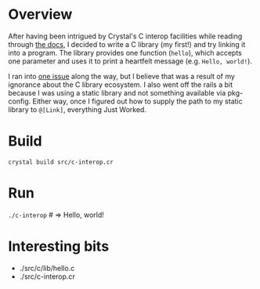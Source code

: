 # Overview

After having been intrigued by Crystal's C interop facilities while reading through [the docs](https://crystal-lang.org/docs/syntax_and_semantics/c_bindings/), I decided to write a C library (my first!) and try linking it into a program. The library provides one function (`hello`), which accepts one parameter and uses it to print a heartfelt message (e.g. `Hello, world!`).

I ran into [one issue](http://stackoverflow.com/questions/42427195/trouble-linking-against-static-c-library-in-crystal-program) along the way, but I believe that was a result of my ignorance about the C library ecosystem. I also went off the rails a bit because I was using a static library and not something available via pkg-config. Either way, once I figured out how to supply the path to my static library to `@[Link]`, everything Just Worked.

# Build
`crystal build src/c-interop.cr`

# Run
`./c-interop` \# => Hello, world!

# Interesting bits
- ./src/c/lib/hello.c
- ./src/c-interop.cr
